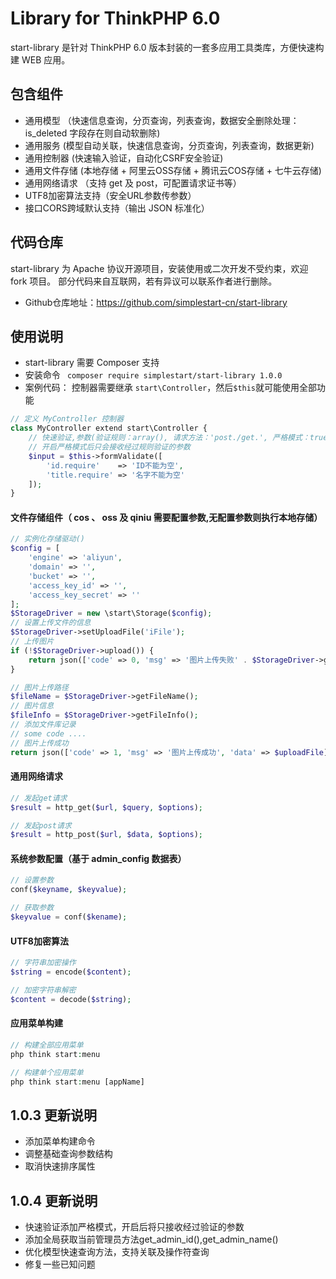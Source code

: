 # Library for ThinkPHP 6.0
start-library 是针对 ThinkPHP 6.0 版本封装的一套多应用工具类库，方便快速构建 WEB 应用。

## 包含组件
* 通用模型 （快速信息查询，分页查询，列表查询，数据安全删除处理：is_deleted 字段存在则自动软删除)
* 通用服务 (模型自动关联，快速信息查询，分页查询，列表查询，数据更新)
* 通用控制器 (快速输入验证，自动化CSRF安全验证)
* 通用文件存储 (本地存储 + 阿里云OSS存储 + 腾讯云COS存储 + 七牛云存储)
* 通用网络请求 （支持 get 及 post，可配置请求证书等）
* UTF8加密算法支持（安全URL参数传参数）
* 接口CORS跨域默认支持（输出 JSON 标准化）

## 代码仓库
 start-library 为 Apache 协议开源项目，安装使用或二次开发不受约束，欢迎 fork 项目。
 部分代码来自互联网，若有异议可以联系作者进行删除。

 * Github仓库地址：https://github.com/simplestart-cn/start-library

## 使用说明
* start-library 需要 Composer 支持
* 安装命令 ` composer require simplestart/start-library 1.0.0`
* 案例代码：
控制器需要继承 `start\Controller`，然后`$this`就可能使用全部功能
```php
// 定义 MyController 控制器
class MyController extend start\Controller {
	// 快速验证,参数(验证规则：array(), 请求方法：'post./get.', 严格模式：true/fasle)
	// 开启严格模式后只会接收经过规则验证的参数
    $input = $this->formValidate([
    	'id.require'    => 'ID不能为空',
        'title.require' => '名字不能为空'
    ]);
}
```

#### 文件存储组件（ cos 、 oss 及 qiniu 需要配置参数,无配置参数则执行本地存储）
```php
// 实例化存储驱动()
$config = [
	'engine' => 'aliyun',
	'domain' => '',
	'bucket' => '',
	'access_key_id' => '',
	'access_key_secret' => ''
];
$StorageDriver = new \start\Storage($config);
// 设置上传文件的信息
$StorageDriver->setUploadFile('iFile');
// 上传图片
if (!$StorageDriver->upload()) {
    return json(['code' => 0, 'msg' => '图片上传失败' . $StorageDriver->getError()]);
}

// 图片上传路径
$fileName = $StorageDriver->getFileName();
// 图片信息
$fileInfo = $StorageDriver->getFileInfo();
// 添加文件库记录
// some code ....
// 图片上传成功
return json(['code' => 1, 'msg' => '图片上传成功', 'data' => $uploadFile]);
```

#### 通用网络请求
```php
// 发起get请求
$result = http_get($url, $query, $options);

// 发起post请求
$result = http_post($url, $data, $options);
```

#### 系统参数配置（基于 admin_config 数据表）
```php
// 设置参数
conf($keyname, $keyvalue);

// 获取参数
$keyvalue = conf($kename);
```

#### UTF8加密算法
```php
// 字符串加密操作
$string = encode($content);

// 加密字符串解密
$content = decode($string);
```

#### 应用菜单构建
```php
// 构建全部应用菜单
php think start:menu

// 构建单个应用菜单
php think start:menu [appName]
```
## 1.0.3 更新说明
* 添加菜单构建命令
* 调整基础查询参数结构
* 取消快速排序属性

## 1.0.4 更新说明
* 快速验证添加严格模式，开启后将只接收经过验证的参数
* 添加全局获取当前管理员方法get_admin_id(),get_admin_name()
* 优化模型快速查询方法，支持关联及操作符查询
* 修复一些已知问题